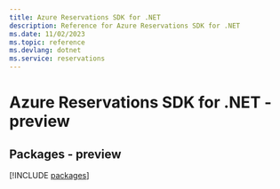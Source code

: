 ```yaml
---
title: Azure Reservations SDK for .NET
description: Reference for Azure Reservations SDK for .NET
ms.date: 11/02/2023
ms.topic: reference
ms.devlang: dotnet
ms.service: reservations
---
```

# Azure Reservations SDK for .NET - preview
## Packages - preview
[!INCLUDE [packages](reservations-index.md)]